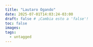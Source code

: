 ```yaml
---
title: "Lautaro Ogando"
date: 2025-07-01T14:03:24-03:00
draft: false # ¡Cambia esto a 'false'!
toc: false
images:
tags:
  - untagged
---
```


